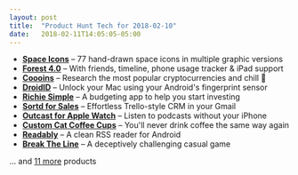 ```yaml
---
layout: post
title:  "Product Hunt Tech for 2018-02-10"
date:   2018-02-11T14:05:05-05:00
---
```


* **[Space Icons](https://www.producthunt.com/posts/space-icons?utm_campaign=producthunt-api&utm_medium=api&utm_source=Application%3A+Daily+Digest+RSS+%28ID%3A+3202%29)** – 77 hand-drawn space icons in multiple graphic versions
* **[Forest 4.0](https://www.producthunt.com/posts/forest-4-0?utm_campaign=producthunt-api&utm_medium=api&utm_source=Application%3A+Daily+Digest+RSS+%28ID%3A+3202%29)** – With friends, timeline, phone usage tracker & iPad support
* **[Coooins](https://www.producthunt.com/posts/coooins?utm_campaign=producthunt-api&utm_medium=api&utm_source=Application%3A+Daily+Digest+RSS+%28ID%3A+3202%29)** – Research the most popular cryptocurrencies and chill 🤑
* **[DroidID](https://www.producthunt.com/posts/droidid-3?utm_campaign=producthunt-api&utm_medium=api&utm_source=Application%3A+Daily+Digest+RSS+%28ID%3A+3202%29)** – Unlock your Mac using your Android's fingerprint sensor
* **[Richie Simple](https://www.producthunt.com/posts/richie-simple?utm_campaign=producthunt-api&utm_medium=api&utm_source=Application%3A+Daily+Digest+RSS+%28ID%3A+3202%29)** – A budgeting app to help you start investing
* **[Sortd for Sales](https://www.producthunt.com/posts/sortd-for-sales?utm_campaign=producthunt-api&utm_medium=api&utm_source=Application%3A+Daily+Digest+RSS+%28ID%3A+3202%29)** – Effortless Trello-style CRM in your Gmail
* **[Outcast for Apple Watch](https://www.producthunt.com/posts/outcast-for-apple-watch?utm_campaign=producthunt-api&utm_medium=api&utm_source=Application%3A+Daily+Digest+RSS+%28ID%3A+3202%29)** – Listen to podcasts without your iPhone
* **[Custom Cat Coffee Cups](https://www.producthunt.com/posts/custom-cat-coffee-cups?utm_campaign=producthunt-api&utm_medium=api&utm_source=Application%3A+Daily+Digest+RSS+%28ID%3A+3202%29)** – You'll never drink coffee the same way again
* **[Readably](https://www.producthunt.com/posts/readably?utm_campaign=producthunt-api&utm_medium=api&utm_source=Application%3A+Daily+Digest+RSS+%28ID%3A+3202%29)** – A clean RSS reader for Android
* **[Break The Line](https://www.producthunt.com/posts/break-the-line?utm_campaign=producthunt-api&utm_medium=api&utm_source=Application%3A+Daily+Digest+RSS+%28ID%3A+3202%29)** – A deceptively challenging casual game

… and [11 more](https://www.producthunt.com/tech) products